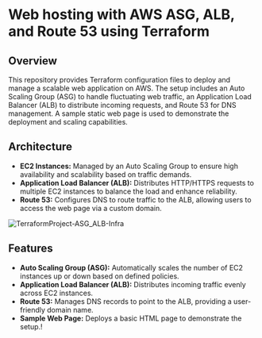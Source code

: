 # Web hosting with AWS ASG, ALB, and Route 53 using Terraform

## Overview

This repository provides Terraform configuration files to deploy and manage a scalable web application on AWS. The setup includes an Auto Scaling Group (ASG) to handle fluctuating web traffic, an Application Load Balancer (ALB) to distribute incoming requests, and Route 53 for DNS management. A sample static web page is used to demonstrate the deployment and scaling capabilities.

## Architecture

- **EC2 Instances:** Managed by an Auto Scaling Group to ensure high availability and scalability based on traffic demands.
- **Application Load Balancer (ALB):** Distributes HTTP/HTTPS requests to multiple EC2 instances to balance the load and enhance reliability.
- **Route 53:** Configures DNS to route traffic to the ALB, allowing users to access the web page via a custom domain.
  
![TerraformProject-ASG_ALB-Infra](https://github.com/user-attachments/assets/52bbd94c-3acf-4f2f-9c6f-26bf9e9766a4)

## Features

- **Auto Scaling Group (ASG):** Automatically scales the number of EC2 instances up or down based on defined policies.
- **Application Load Balancer (ALB):** Distributes incoming traffic evenly across EC2 instances.
- **Route 53:** Manages DNS records to point to the ALB, providing a user-friendly domain name.
- **Sample Web Page:** Deploys a basic HTML page to demonstrate the setup.!
